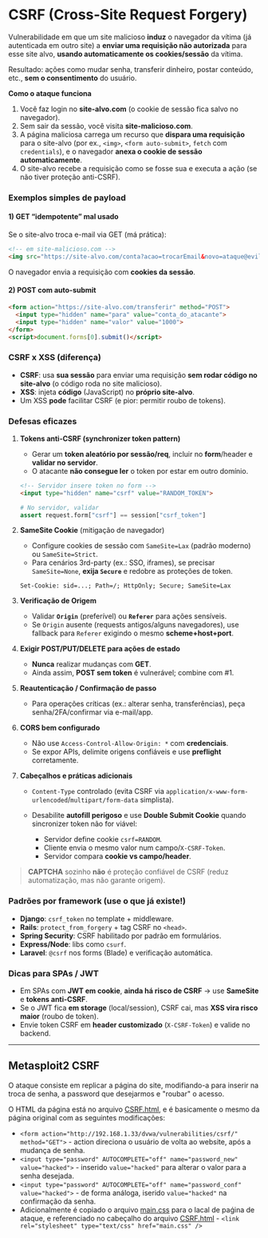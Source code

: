 # CSRF (Cross-Site Request Forgery)

Vulnerabilidade em que um site malicioso **induz** o navegador da vítima (já autenticada em outro site) a **enviar uma requisição não autorizada** para esse site alvo, **usando automaticamente os cookies/sessão** da vítima.

Resultado: ações como mudar senha, transferir dinheiro, postar conteúdo, etc., **sem o consentimento** do usuário.

**Como o ataque funciona**

1. Você faz login no **site-alvo.com** (o cookie de sessão fica salvo no navegador).
2. Sem sair da sessão, você visita **site-malicioso.com**.
3. A página maliciosa carrega um recurso que **dispara uma requisição** para o site-alvo (por ex., `<img>`, `<form auto-submit>`, `fetch` com `credentials`), e o navegador **anexa o cookie de sessão automaticamente**.
4. O site-alvo recebe a requisição como se fosse sua e executa a ação (se não tiver proteção anti-CSRF).

### Exemplos simples de payload

#### 1) GET “idempotente” mal usado

Se o site-alvo troca e-mail via GET (má prática):

```html
<!-- em site-malicioso.com -->
<img src="https://site-alvo.com/conta?acao=trocarEmail&novo=ataque@evil.com">
```

O navegador envia a requisição com **cookies da sessão**.

#### 2) POST com auto-submit

```html
<form action="https://site-alvo.com/transferir" method="POST">
  <input type="hidden" name="para" value="conta_do_atacante">
  <input type="hidden" name="valor" value="1000">
</form>
<script>document.forms[0].submit()</script>
```

### CSRF x XSS (diferença)

* **CSRF**: usa **sua sessão** para enviar uma requisição **sem rodar código no site-alvo** (o código roda no site malicioso).
* **XSS**: injeta **código** (JavaScript) no **próprio site-alvo**.
* Um XSS **pode** facilitar CSRF (e pior: permitir roubo de tokens).

### Defesas eficazes

1. **Tokens anti-CSRF (synchronizer token pattern)**

   * Gerar um **token aleatório por sessão/req**, incluir no **form**/header e **validar no servidor**.
   * O atacante **não consegue ler** o token por estar em outro domínio.

   ```html
   <!-- Servidor insere token no form -->
   <input type="hidden" name="csrf" value="RANDOM_TOKEN">
   ```

   ```python
   # No servidor, validar
   assert request.form["csrf"] == session["csrf_token"]
   ```

2. **SameSite Cookie** (mitigação de navegador)

   * Configure cookies de sessão com `SameSite=Lax` (padrão moderno) ou `SameSite=Strict`.
   * Para cenários 3rd-party (ex.: SSO, iframes), se precisar `SameSite=None`, **exija `Secure`** e redobre as proteções de token.

   ```
   Set-Cookie: sid=...; Path=/; HttpOnly; Secure; SameSite=Lax
   ```

3. **Verificação de Origem**

   * Validar **`Origin`** (preferível) ou **`Referer`** para ações sensíveis.
   * Se `Origin` ausente (requests antigos/alguns navegadores), use fallback para `Referer` exigindo o mesmo **scheme+host+port**.

4. **Exigir POST/PUT/DELETE para ações de estado**

   * **Nunca** realizar mudanças com **GET**.
   * Ainda assim, **POST sem token** é vulnerável; combine com #1.

5. **Reautenticação / Confirmação de passo**

   * Para operações críticas (ex.: alterar senha, transferências), peça senha/2FA/confirmar via e-mail/app.

6. **CORS bem configurado**

   * Não use `Access-Control-Allow-Origin: *` com **credenciais**.
   * Se expor APIs, delimite origens confiáveis e use **preflight** corretamente.

7. **Cabeçalhos e práticas adicionais**

   * `Content-Type` controlado (evita CSRF via `application/x-www-form-urlencoded`/`multipart/form-data` simplista).
   * Desabilite **autofill perigoso** e use **Double Submit Cookie** quando sincronizer token não for viável:

     * Servidor define cookie `csrf=RANDOM`.
     * Cliente envia o mesmo valor num campo/`X-CSRF-Token`.
     * Servidor compara **cookie vs campo/header**.

> **CAPTCHA** sozinho **não** é proteção confiável de CSRF (reduz automatização, mas não garante origem).

### Padrões por framework (use o que já existe!)

* **Django**: `csrf_token` no template + middleware.
* **Rails**: `protect_from_forgery` + tag CSRF no `<head>`.
* **Spring Security**: CSRF habilitado por padrão em formulários.
* **Express/Node**: libs como `csurf`.
* **Laravel**: `@csrf` nos forms (Blade) e verificação automática.

### Dicas para SPAs / JWT

* Em SPAs com **JWT em cookie**, **ainda há risco de CSRF** → use **SameSite** e **tokens anti-CSRF**.
* Se o JWT fica **em storage** (local/session), CSRF cai, mas **XSS vira risco maior** (roubo de token).
* Envie token CSRF em **header customizado** (`X-CSRF-Token`) e valide no backend.

---
## Metasploit2 CSRF

O ataque consiste em replicar a página do site, modifiando-a para inserir na troca de senha, a password que desejarmos e "roubar" o acesso.

O HTML da página está no arquivo [CSRF.html](https://github.com/ops-shadow/Complete-Ethical-Hacking-Bootcamp/blob/0c0939d1cd0e6629c25777a586343ed6bb4874f9/7%20-%20websites/10.1%20-%20CSRF.html), e é basicamente o mesmo da página original com as seguintes modificações:

* `<form action="http://192.168.1.33/dvwa/vulnerabilities/csrf/" method="GET">` - action direciona o usuário de volta ao website, após a mudança de senha.
* `<input type="password" AUTOCOMPLETE="off" name="password_new" value="hacked">` - inserido `value="hacked"` para alterar o valor para a senha desejada.
* `<input type="password" AUTOCOMPLETE="off" name="password_conf" value="hacked">` - de forma análoga, iserido `value="hacked"` na confirmação da senha.
* Adicionalmente é copiado o arquivo [main.css](https://github.com/ops-shadow/Complete-Ethical-Hacking-Bootcamp/blob/4a87172a31cfe7fc32e8ebd32d5307bcda3d5e93/7%20-%20websites/10.2%20-%20main.css) para o lacal de paǵina de ataque, e referenciado no cabeçalho do arquivo [CSRF.html](https://github.com/ops-shadow/Complete-Ethical-Hacking-Bootcamp/blob/0c0939d1cd0e6629c25777a586343ed6bb4874f9/7%20-%20websites/10.1%20-%20CSRF.html) - `<link rel="stylesheet" type="text/css" href="main.css" />`
